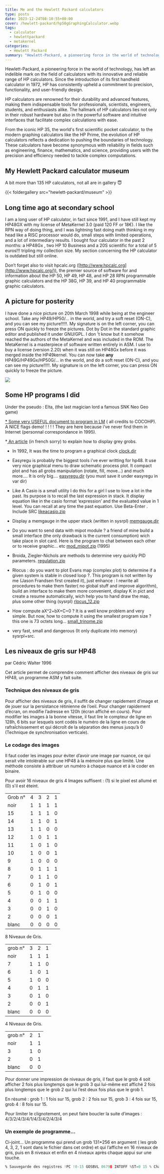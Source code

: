 ```yaml
---
title: Me and the Hewlett Packard calculators
type: posts
date: 2023-12-24T08:10:55+00:00
cover: /hewlett-packard/hp50gGraphingCalculator.webp
tags:
  - calculator
  - hewlettpackard
  - metakernel
categories:
  - Hewlett Packard
summary: "Hewlett-Packard, a pioneering force in the world of technology, has left an indelible mark on the field of calculators with its innovative and reliable range of HP calculators. Since the introduction of its first handheld calculator in 1972, HP has consistently upheld a commitment to precision, functionality, and user-friendly design."
---
```


Hewlett-Packard, a pioneering force in the world of technology, has left an indelible mark on the field of calculators with its innovative and reliable range of HP calculators. Since the introduction of its first handheld calculator in 1972, HP has consistently upheld a commitment to precision, functionality, and user-friendly design.

HP calculators are renowned for their durability and advanced features, making them indispensable tools for professionals, scientists, engineers, students, and enthusiasts alike. The hallmark of HP calculators lies not only in their robust hardware but also in the powerful software and intuitive interfaces that facilitate complex calculations with ease.

From the iconic HP 35, the world's first scientific pocket calculator, to the modern graphing calculators like the HP Prime, the evolution of HP calculators reflects a dedication to pushing the boundaries of technology. These calculators have become synonymous with reliability in fields such as engineering, finance, mathematics, and science, providing users with the precision and efficiency needed to tackle complex computations.

## My Hewlett Packard calculator museum

A bit more than 135 HP calculators, not all are in gallery :innocent:

{{< foldergallery src="hewlett-packard/museum" >}}

## Long time ago at secondary school

I am a long user of HP calculator, in fact since 1991, and I have still kept my HP48GX with my license
of MetaKernel 3.0 (paid 120 FF or 18€). I like the RPN way of doing thing, and I was lightning fast doing math thinking in my head
like a RISC processor would do, small steps with limited operations, and a lot of intermediary results. I bought four
calculator in the past 2 months: a HP48Gx , two HP 10 Business and a 20S scientific for a total of 5 euros!!! tripling
my collection
size. My section concerning the HP calculator is outdated but still online.

Don’t forget also to visit hpcalc.org ([http://www.hpcalc.org](http://www.hpcalc.org/)), the premier source of
software for and information about the HP 50, HP 49, HP 48, and HP 28 RPN programmable graphic calculators and the HP
38G, HP 39, and HP 40 programmable graphic calculators.

## A picture for posterity

I have done a nice picture on 20th March 1998 while being at the engineer school. Take any HP49/HP50/... in the world, and try a soft reset (ON-C), and you can see my picture!!!!!. My signature is on the left corner, you can press ON quickly to freeze the pictures. Dot by Dot in the standard graphic editor and published it under GNU/GPL. I don 't know but it somehow reached the authors of the MetaKernel and was included in the ROM.
The MetaKernel is a masterpiece of software written entirely in ASM. I use to buy a license (version 2.20) when it was still on HP48Gx before it was merged inside the HP49kernel.
You can now take **any** HP49G/HP49Gx/HP50G/... in the world, and do a soft reset (ON-C), and you can see my picture!!!!!. My signature is on the left corner, you can press ON quickly to freeze the picture.

![](/hewlett-packard/metakernel.webp)

## Some HP programs I did

Under the pseudo : Elta, (the last magician lord a famous SNK Neo Geo game)

[\* Some very USEFUL document to program in LM](http://www.waltercedric.com/HP48/asm/) (
all credits to COCOHP). A NICE flags demo! ! ! ! ! They are here because i’ve never find them in Internet (personnal
correspondance in 1995).

\*[ An article](/hewlett-packard/files/gris.html) (in french sorry) to
explain how to display grey grobs.

- In 1992, It was the time to program a graphical
  clock [clock.dir](/hewlett-packard/files/clock.dir)

- Easyregu is probably the biggest tools i’ve ever writting for hp48. It use very
  nice graphical menu to draw schematic process plot. It compact plot and has all grobs manipulation (rotate, fill,
  move…) and much more…. It is only big…. [easyregu.dir](/hewlett-packard/files/easyregu.dir) (you must
  save it under easyregu in var dir)

- Like A Casio is a small utility I do this for a girl I use to love a lot in the past. Its purpose is to recall the last expression in stack. It display equation like in the casio format ‘expression’ and the evaluated value in 1 level. You can recall at any time the past equation. Use Beta-Enter . Include SRC [likeacasio.zip](/hewlett-packard/files/likeacasio.zip)

- Display a memgauge in the upper stack (written in sysrpl) [memgauge.dir](/hewlett-packard/files/memgauge.dir)

- Do you want to send data with mipot module ? a friend of mine build a small interface (the only drawback is the current consumption) wich take place in slot card. Here is the program to chat between each other or to receive graphic… etc [mod_mipot.zip](/hewlett-packard/files/mod_mipot.zip) (1995)

- Broida, Ziegler-Nichols are methods to determine very quickly PID parameters. [regulation.zip](/hewlett-packard/files/regulation.zip)

- Rlocus : do you want to plot Evans map (complex plot) to determine if a given
  system is stable in closed loop ?. This program is not written by me (Jason Frandsen first created it), just enhance :
  I rewrite all procedures to make them faster( no global stuff and improve algorithm), build an interface to make them
  more convenient, display K in pict and create a resume automatically, wich help you to hand draw the map, plus some other
  thing (sysrpl) [rlocus_12.zip](/hewlett-packard/files/rlocus_12.zip)

- How compute aX^2+bX+C=0 ? It is a well know problem and very simple. But now, how to compute it using the smallest program size ? this one is 73 octets long… [small_trinome.zip](/hewlett-packard/files/small_trinome.zip)

- very fast, small and dangerous (It only duplicate into memory) sysrpl+src.

## Les niveaux de gris sur HP48

par Cédric Walter 1996

Cet article permet de comprendre comment afficher des niveaux de gris sur HP48, un programme ASM y fait suite.

### Technique des niveaux de gris

Pour afficher des niveaux de gris, il suffit de changer rapidement d’image et de jouer sur la persistance rétinienne de
l’oeil. Pour changer rapidement d’écran, on modifie l’adresse en 120h (écran affiché en cours). Pour modifier les images
à la bonne vitesse, il faut lire le compteur de ligne en 128h, 6 bits sur lesquels sont codés le numéro de la ligne en
cours de rafraîchissement et qui décroît de la séparation des menus jusqu’à 0 (Technique de synchronisation verticale).

### Le codage des images

Il faut coder les images pour éviter d’avoir une image par nuance, ce qui serait vite intolérable sur une HP48 à la
mémoire plus que limité. Une méthode consiste à attribuer un numéro à chaque nuance et à le coder en binaire.

Pour avoir 16 niveaux de gris 4 Images suffisent : (1) si le pixel est allumé et (0) s'il est éteint.

|         |     |     |     |     |
| ------- | --- | --- | --- | --- |
| Grob n° | 4   | 3   | 2   | 1   |
| noir    | 1   | 1   | 1   | 1   |
| 15      | 1   | 1   | 1   | 0   |
| 14      | 1   | 1   | 0   | 1   |
| 13      | 1   | 1   | 0   | 0   |
| 12      | 1   | 0   | 1   | 1   |
| 11      | 1   | 0   | 1   | 0   |
| 10      | 1   | 0   | 0   | 1   |
| 9       | 1   | 0   | 0   | 0   |
| 8       | 0   | 1   | 1   | 1   |
| 7       | 0   | 1   | 1   | 0   |
| 6       | 0   | 1   | 0   | 1   |
| 5       | 0   | 1   | 0   | 0   |
| 4       | 0   | 0   | 1   | 1   |
| 3       | 0   | 0   | 1   | 0   |
| 2       | 0   | 0   | 0   | 1   |
| blanc   | 0   | 0   | 0   | 0   |

8 Niveaux de Gris.

|         |     |     |     |
| ------- | --- | --- | --- |
| grob n° | 3   | 2   | 1   |
| noir    | 1   | 1   | 1   |
| 7       | 1   | 1   | 0   |
| 6       | 1   | 0   | 1   |
| 5       | 1   | 0   | 0   |
| 4       | 0   | 1   | 1   |
| 3       | 0   | 1   | 0   |
| 2       | 0   | 0   | 1   |
| blanc   | 0   | 0   | 0   |

4 Niveaux de Gris.

|         |     |     |
| ------- | --- | --- |
| grob n° | 2   | 1   |
| noir    | 1   | 1   |
| 3       | 1   | 0   |
| 2       | 0   | 1   |
| blanc   | 0   | 0   |

Pour donner une impression de niveaux de gris, il faut que le grob 4 soit afficher 2 fois plus longtemps que le grob 3
qui lui-même est affiché 2 fois plus longtemps que le grob 2 qui lui l’est deux fois plus que le grob 1.

En résumé : grob 1 : 1 fois sur 15, grob 2 : 2 fois sur 15, grob 3 : 4 fois sur 15, grob 4 : 8 fois sur 15.

Pour limiter le clignotement, on peut faire boucler la suite d’images : 4/3/2/4/3/4/1/4/3/4/2/4/3/4

### Un exemple de programme…

Ci-joint… Un programme qui prend un grob 131\*256 en argument ( les grob 4, 3, 2, 1 sont dans le fichier dans cet
ordre) et qui l’affiche en 16 niveaux de gris, puis en 8 niveaux et enfin en 4 niveaux après chaque appui sur une
touche.

```asm
% Sauvegarde des registres !PC !0-15 GOSBVL 0679B INTOFF %ST=0 15 % Charge ds R1 l'adresse du grob (on saute le prologue) A=DAT1 A LC 00014 A=A+C A R1=A % Charge ds R0 l'adresse de la zone de travail  LC 02201 GOSBVL 05B7D AD0EX ?ABIT=0 0 %une particularité du gestionnaire d'écran qui n'accepte que les adresses paires.  GOYES PAIR A=A+1 A *PAIR R0=A % On recopie l'écran dans la zone de travail A=R1 A D0=A A=R0 A D1=A LC 02200 GOSBVL 0670C % Mise zéro de la hauteur des menus, on écrit 3F en 128h D0= 00128 LA 3F DAT0=A B %A contient l'adresse de la bitmap en cours d'affichage LA 8068D pour G(x) ou LA 7050E pour S(x)  LA 8068D D1=A A=DAT1 A R3=A A % Boucle principale % Adresses des différents grobs dans le grob 131*256  % GROB 4 : R0 % GROB 3 : R0 + 880h % GROB 2 : R0 + 1100h % GROB 1 : R0 + 1980h D1= 00120  *AFFICHE_16_NIVO GOSUB AFFICHE_GRB4 GOSUB AFFICHE_GRB3 GOSUB AFFICHE_GRB4 GOSUB AFFICHE_GRB2 GOSUB AFFICHE_GRB4 GOSUB AFFICHE_GRB3 GOSUB AFFICHE_GRB4 GOSUB AFFICHE_GRB1 GOSUB AFFICHE_GRB4 GOSUB AFFICHE_GRB3 GOSUB AFFICHE_GRB4 GOSUB AFFICHE_GRB2 GOSUB AFFICHE_GRB4 GOSUB AFFICHE_GRB3 GOSUB AFFICHE_GRB4 LC 001FF %Masque universel pour les touches OUT=C C=IN LA 0001F A=A&C A ?A=0 A %si pas de touche, on continue GOYES AFFICHE_16_NIVO  *AFFICHE_8_NIVO GOSUB AFFICHE_GRB3 GOSUB AFFICHE_GRB2 GOSUB AFFICHE_GRB3 GOSUB AFFICHE_GRB1 GOSUB AFFICHE_GRB3 GOSUB AFFICHE_GRB2 GOSUB AFFICHE_GRB3 LC 001FF OUT=C GOSBVL 01160 LA 0001F A=A&C A ?A=0 A GOYES AFFICHE_8_NIVO  *AFFICHE_4_NIVO GOSUB AFFICHE_GRB2 GOSUB AFFICHE_GRB1 GOSUB AFFICHE_GRB2 LC 001FF OUT=C GOSBVL 01160 LA 0001F A=A&C A ?A=0 A GOYES AFFICHE_4_NIVO  % Remise en ordre du contexte pour une sortie propre D0= 00128 LA 37 %réapparition des menus DAT0=A B D1= 00120 A=R3 A DAT1=A A %ST=1 15 INTON GOSBVL 067D2 A=DAT0 A D0=D0+ 5 PC=(A)  *AFFICHE_GRB4 C=R0 GOTO AFFICHE  *AFFICHE_GRB3 C=R0 LA 00880 C=C+A A GOTO AFFICHE  *AFFICHE_GRB2 C=R0 LA 01100 C=C+A A GOTO AFFICHE  *AFFICHE_GRB1 C=R0 LA 01980 C=C+A A GOTO AFFICHE  *AFFICHE %Une boucle d'attente, sinon c'est trop rapide LA 000FF *WASTETIME A=A-1 A GONC WASTETIME  *VSYNC %Attente du passage par zéro du compteur en 128h A=DAT0 B ?A#0 B GOYES VSYNC DAT1=C A RTN @
```
